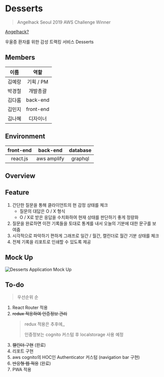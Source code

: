 # Desserts

> Angelhack Seoul 2019 AWS Challenge Winner

[Angelhack?](<https://event-us.kr/angelhackseoul/event/7465>)

우울증 환자를 위한 감성 트랙킹 서비스 Desserts

## Members

|  이름  |   역할    |
| :----: | :-------: |
| 김예랑 | 기획 / PM |
| 박경철 | 개발총괄  |
| 김다롬 | back-end  |
| 김민지 | front-end |
| 김나혜 | 디자이너  |

## Environment

| front-end |  back-end   | database |
| :-------: | :---------: | :------: |
| react.js  | aws amplify | graphql  |

## Overview

## Feature

1. 간단한 질문을 통해 클라이언트의 현 감정 상태를 체크
   - 질문의 대답은 O / X 형식
   - O / X로 받은 응답을 수치화하여 현재 상태를 판단하기 좋게 정량화
2. 질문을 완료하면 이전 기록들을 토대로 통계를 내서 오늘의 기분에 대한 문구를 보여줌
3. 시각적으로 파악하기 편하게 그래프로 일간 / 월간, 캘린더로 월간 기분 상태를 체크
4. 전체 기록을 리포트로 인쇄할 수 있도록 제공

## Mock Up

![Desserts Application Mock Up](https://user-images.githubusercontent.com/30178507/58955195-385ed180-87d6-11e9-8830-2038467468d1.jpg)

## To-do

> 우선순위 순

1. React Router 적용
2. ~~redux 적용하여 인증정보 관리~~
    > redux 적용은 추후에,,
    >
    > 인증정보는 cognito 커스텀 후 localstorage 사용 예정
3. ~~캘린더 구현~~ (완료)
4. 리포트 구현
5. aws cognito의 HOC인 Authenticator 커스텀 (navigation bar 구현)
6. ~~반응형 웹 적용~~ (완료)
7. PWA 적용